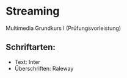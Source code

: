﻿# Streaming
Multimedia Grundkurs I
(Prüfungsvorleistung)

## Schriftarten: 
- Text: Inter
- Überschriften: Raleway




